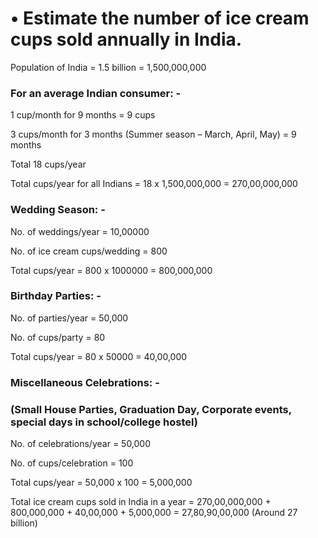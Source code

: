 # •	Estimate the number of ice cream cups sold annually in India.

Population of India = 1.5 billion = 1,500,000,000

### For an average Indian consumer: -

1 cup/month for 9 months = 9 cups

3 cups/month for 3 months (Summer season – March, April, May) = 9 months

Total 18 cups/year

Total cups/year for all Indians = 18 x 1,500,000,000 = 270,00,000,000

### Wedding Season: -

No. of weddings/year = 10,00000

No. of ice cream cups/wedding = 800

Total cups/year = 800 x 1000000 = 800,000,000

### Birthday Parties: -

No. of parties/year = 50,000

No. of cups/party = 80

Total cups/year = 80 x 50000 = 40,00,000

### Miscellaneous Celebrations: -
### (Small House Parties, Graduation Day, Corporate events, special days in school/college hostel)

No. of celebrations/year = 50,000

No. of cups/celebration = 100

Total cups/year = 50,000 x 100 = 5,000,000


Total ice cream cups sold in India in a year = 270,00,000,000 + 800,000,000 + 40,00,000 + 5,000,000 = 27,80,90,00,000 (Around 27 billion)
